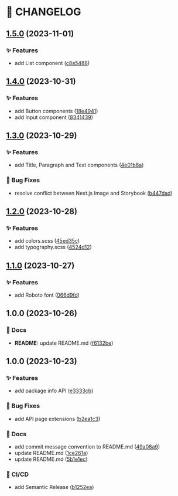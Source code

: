 # 🚦 CHANGELOG

## [1.5.0](https://github.com/HanSeongLee/newsletter-sign-up-form-with-success-message/compare/v1.4.0...v1.5.0) (2023-11-01)


### ✨ Features

* add List component ([c8a5488](https://github.com/HanSeongLee/newsletter-sign-up-form-with-success-message/commit/c8a5488f6aacdb2f66c9b89ef7736cdc03fa6a0a))

## [1.4.0](https://github.com/HanSeongLee/newsletter-sign-up-form-with-success-message/compare/v1.3.0...v1.4.0) (2023-10-31)


### ✨ Features

* add Button components ([18e4941](https://github.com/HanSeongLee/newsletter-sign-up-form-with-success-message/commit/18e4941664718704e2752f2f4059d23844fd3343))
* add Input component ([8341439](https://github.com/HanSeongLee/newsletter-sign-up-form-with-success-message/commit/83414399814abe305ff429a776e67c8492c61421))

## [1.3.0](https://github.com/HanSeongLee/newsletter-sign-up-form-with-success-message/compare/v1.2.0...v1.3.0) (2023-10-29)


### ✨ Features

* add Title, Paragraph and Text components ([4e01b8a](https://github.com/HanSeongLee/newsletter-sign-up-form-with-success-message/commit/4e01b8a273a7f2a4f740c195e6a5d548a72ded20))


### 🐛 Bug Fixes

* resolve conflict between Next.js Image and Storybook ([b447dad](https://github.com/HanSeongLee/newsletter-sign-up-form-with-success-message/commit/b447daddc4c77884056d01f444705ad581bca645))

## [1.2.0](https://github.com/HanSeongLee/newsletter-sign-up-form-with-success-message/compare/v1.1.0...v1.2.0) (2023-10-28)


### ✨ Features

* add colors.scss ([45ed35c](https://github.com/HanSeongLee/newsletter-sign-up-form-with-success-message/commit/45ed35c72bb9b9b58fbcf55b4646d78d9f550001))
* add typography.scss ([4524d12](https://github.com/HanSeongLee/newsletter-sign-up-form-with-success-message/commit/4524d12fa9ae898100a8f9d912b917a25445df4e))

## [1.1.0](https://github.com/HanSeongLee/newsletter-sign-up-form-with-success-message/compare/v1.0.0...v1.1.0) (2023-10-27)


### ✨ Features

* add Roboto font ([066d9fd](https://github.com/HanSeongLee/newsletter-sign-up-form-with-success-message/commit/066d9fda67db22cd41c2e0631359cd55b272b37e))

## 1.0.0 (2023-10-26)


### 📝 Docs

* **README:** update README.md ([f6132be](https://github.com/HanSeongLee/newsletter-sign-up-form-with-success-message/commit/f6132bea3d1e81f942534153d32c63c2b98a751d))

## 1.0.0 (2023-10-23)


### ✨ Features

* add package info API ([e3333cb](https://github.com/HanSeongLee/frontend-mentor-nextjs-ts-template/commit/e3333cb09e78062105cc1c0a78be551aef3c5cc9))


### 🐛 Bug Fixes

* add API page extensions ([b2ea1c3](https://github.com/HanSeongLee/frontend-mentor-nextjs-ts-template/commit/b2ea1c30324ed831a5bf0255de753734a2385e50))


### 📝 Docs

* add commit message convention to README.md ([49a08a9](https://github.com/HanSeongLee/frontend-mentor-nextjs-ts-template/commit/49a08a98e994284d870e1ab0dcd489ba8344e13f))
* update README.md ([1ce261a](https://github.com/HanSeongLee/frontend-mentor-nextjs-ts-template/commit/1ce261a83960f133c42c11d021f317c05811be66))
* update README.md ([5b1e1ec](https://github.com/HanSeongLee/frontend-mentor-nextjs-ts-template/commit/5b1e1ecce38b65cba53eca60776c7a4495fd3988))


### 💫 CI/CD

* add Semantic Release ([b1252ea](https://github.com/HanSeongLee/frontend-mentor-nextjs-ts-template/commit/b1252eab37034594d9d94a4a4953d89d70244f4e))
